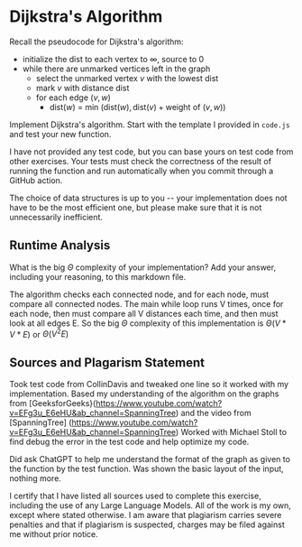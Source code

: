 # Dijkstra's Algorithm

Recall the pseudocode for Dijkstra's algorithm:
- initialize the dist to each vertex to $\infty$, source to 0
- while there are unmarked vertices left in the graph
    - select the unmarked vertex $v$ with the lowest dist
    - mark $v$ with distance dist
    - for each edge $(v,w)$
        - dist($w$) = min $\left(\textrm{dist}(w), \textrm{dist}(v) + \textrm{weight of }(v, w)\right)$

Implement Dijkstra's algorithm. Start with the template I provided in `code.js`
and test your new function.

I have not provided any test code, but you can base yours on test code from
other exercises. Your tests must check the correctness of the result of running
the function and run automatically when you commit through a GitHub action.

The choice of data structures is up to you -- your implementation does not have
to be the most efficient one, but please make sure that it is not unnecessarily
inefficient.

## Runtime Analysis

What is the big $\Theta$ complexity of your implementation? Add your
answer, including your reasoning, to this markdown file.

The algorithm checks each connected node, and for each node, must compare all connected nodes. 
The main while loop runs V times, once for each node, then must compare all V distances each time, and then must look at all edges E.
So the big $\Theta$ complexity of this implementation is $\Theta(V * V * E)$ or $\Theta(V^2E)$

## Sources and Plagarism Statement
Took test code from CollinDavis and tweaked one line so it worked with my implementation.
Based my understanding of the algorithm on the graphs from [GeeksforGeeks}(https://www.youtube.com/watch?v=EFg3u_E6eHU&ab_channel=SpanningTree) and the video from [SpanningTree] (https://www.youtube.com/watch?v=EFg3u_E6eHU&ab_channel=SpanningTree) 
Worked with Michael Stoll to find debug the error in the test code and help optimize my code.

Did ask ChatGPT to help me understand the format of the graph as given to the function by the test function. Was shown the basic layout of the input, nothing more.

I certify that I have listed all sources used to complete this exercise, including the use of any Large Language Models. All of the work is my own, except where stated otherwise. I am aware that plagiarism carries severe penalties and that if plagiarism is suspected, charges may be filed against me without prior notice.
